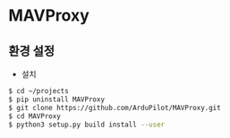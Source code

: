 # MAVProxy
## 환경 설정
* 설치
```bash
$ cd ~/projects
$ pip uninstall MAVProxy
$ git clone https://github.com/ArduPilot/MAVProxy.git
$ cd MAVProxy
$ python3 setup.py build install --user
```
